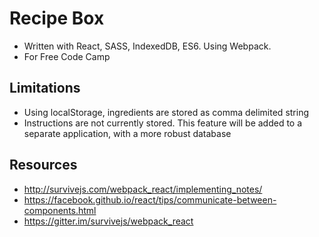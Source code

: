# Recipe Box

* Written with React, SASS, IndexedDB, ES6. Using Webpack.
* For Free Code Camp

## Limitations

* Using localStorage, ingredients are stored as comma delimited string
* Instructions are not currently stored. This feature will be added to a separate application, with a more robust database

## Resources

* http://survivejs.com/webpack_react/implementing_notes/
* https://facebook.github.io/react/tips/communicate-between-components.html
* https://gitter.im/survivejs/webpack_react